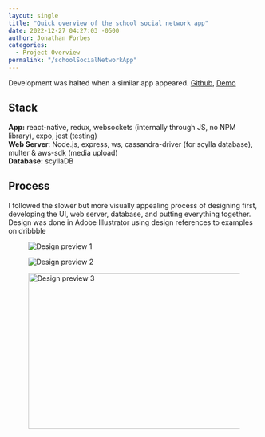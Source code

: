```yaml
---
layout: single
title: "Quick overview of the school social network app"
date: 2022-12-27 04:27:03 -0500
author: Jonathan Forbes
categories:
  - Project Overview
permalink: "/schoolSocialNetworkApp"
---
```


Development was halted when a similar app appeared. [Github](https://github.com/forbesjon2/MNO), [Demo](https://youtu.be/eT0aPIVplrM)

## Stack

**App:** react-native, redux, websockets (internally through JS, no NPM library), expo, jest (testing)  
**Web Server**: Node.js, express, ws, cassandra-driver (for scylla database), multer & aws-sdk (media upload)  
**Database:** scyllaDB

## Process

I followed the slower but more visually appealing process of designing first, developing the UI, web server, database, and putting everything together. Design was done in Adobe Illustrator using design references to examples on dribbble

<div class="image-gallery">
  <figure>
    <img src="{{site.baseurl}}/assets/2022/12/dptwo-543x1024.png" alt="Design preview 1">
  </figure>
  
  <figure>
    <img src="{{site.baseurl}}/assets/2022/12/threek-535x1024.png" alt="Design preview 2">
  </figure>
</div>

<div class="full-width-image">
  <figure>
    <img src="{{site.baseurl}}/assets/2022/12/twok-1024x490.png" alt="Design preview 3" width="655" height="313">
  </figure>
</div>
